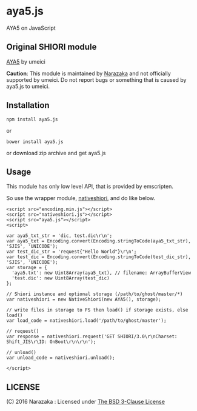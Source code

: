 aya5.js
=======================================

AYA5 on JavaScript

Original SHIORI module
---------------------------------------

[AYA5](http://umeici.onjn.jp/) by umeici

**Caution**:
This module is maintained by [Narazaka](http://narazaka.net/) and not officially supported by umeici.
Do not report bugs or something that is caused by aya5.js to umeici.

Installation
---------------------------------------

    npm install aya5.js

or

    bower install aya5.js

or download zip archive and get aya5.js

Usage
---------------------------------------

This module has only low level API, that is provided by emscripten.

So use the wrapper module, [nativeshiori](https://github.com/Narazaka/nativeshiori), and do like below.

    <script src="encoding.min.js"></script>
    <script src="nativeshiori.js"></script>
    <script src="aya5.js"></script>
    <script>
    
    var aya5_txt_str = 'dic, test.dic\r\n';
    var aya5_txt = Encoding.convert(Encoding.stringToCode(aya5_txt_str), 'SJIS', 'UNICODE');
    var test_dic_str = 'request{"Hello World"}\r\n';
    var test_dic = Encoding.convert(Encoding.stringToCode(test_dic_str), 'SJIS', 'UNICODE');
    var storage = {
      'aya5.txt': new Uint8Array(aya5_txt), // filename: ArrayBufferView
      'test.dic': new Uint8Array(test_dic)
    };
    
    // Shiori instance and optional storage (/path/to/ghost/master/*)
    var nativeshiori = new NativeShiori(new AYA5(), storage);
    
    // write files in storage to FS then load() if storage exists, else load()
    var load_code = nativeshiori.load('/path/to/ghost/master'); 
    
    // request()
    var response = nativeshiori.request('GET SHIORI/3.0\r\nCharset: Shift_JIS\r\ID: OnBoot\r\n\r\n');
    
    // unload()
    var unload_code = nativeshiori.unload();
    
    </script>

LICENSE
--------------------------------

(C) 2016 Narazaka : Licensed under [The BSD 3-Clause License](http://narazaka.net/license/BSD3?2016)
